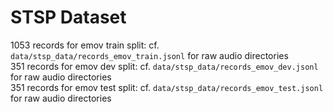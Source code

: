 # STSP Dataset
1053 records for emov train split: cf. `data/stsp_data/records_emov_train.jsonl` for raw audio directories  
351 records for emov dev split: cf. `data/stsp_data/records_emov_dev.jsonl` for raw audio directories  
351 records for emov test split: cf. `data/stsp_data/records_emov_test.jsonl` for raw audio directories  
